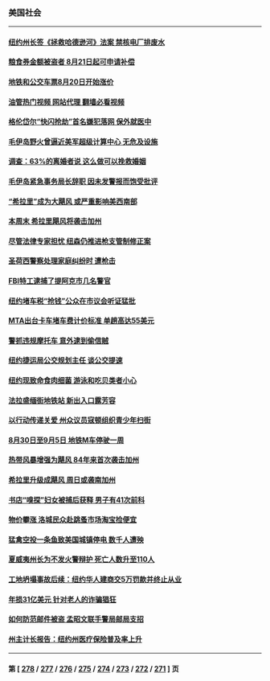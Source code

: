 ### 美国社会
---
#### [纽约州长签《拯救哈德逊河》法案 禁核电厂排废水](../../pages/ncid1078160/n14056903.md?08191245) 
#### [粮食券金额被盗者 8月21日起可申请补偿](../../pages/ncid1078160/n14056893.md?08191245) 
#### [地铁和公交车票8月20日开始涨价](../../pages/ncid1078160/n14056895.md?08191245) 
#### [油管热门视频 网站代理 翻墙必看视频](http://138.2.39.72:81/youtube.html?epic-marker?08191245)
#### [格伦岱尔“快闪抢劫”首名嫌犯落网 保外就医中](../../pages/ncid1078160/n14056839.md?08191245) 
#### [毛伊岛野火曾逼近美军超级计算中心 无危及设施](../../pages/ncid1078160/n14056705.md?08191245) 
#### [调查：63%的离婚者说 这么做可以挽救婚姻](../../pages/ncid1078160/n14056497.md?08191245) 
#### [毛伊岛紧急事务局长辞职 因未发警报而饱受批评](../../pages/ncid1078160/n14056740.md?08191245) 
#### [“希拉里”成为大飓风 或严重影响美西南部](../../pages/ncid1078160/n14056726.md?08191245) 
#### [本周末 希拉里飓风将袭击加州](../../pages/ncid1078160/n14056542.md?08191245) 
#### [尽管法律专家担忧 纽森仍推进枪支管制修正案](../../pages/ncid1078160/n14056503.md?08191245) 
#### [圣荷西警察处理家庭纠纷时 遭枪击](../../pages/ncid1078160/n14056500.md?08191245) 
#### [FBI特工逮捕了提阿克市几名警官](../../pages/ncid1078160/n14056485.md?08191245) 
#### [纽约堵车税“抢钱”公众在市议会听证猛批](../../pages/ncid1078160/n14056366.md?08191245) 
#### [MTA出台卡车堵车费计价标准 单趟高达55美元](../../pages/ncid1078160/n14056397.md?08191245) 
#### [警抓违规摩托车 意外逮到偷信贼](../../pages/ncid1078160/n14056401.md?08191245) 
#### [纽约捷运局公交规划主任 谈公交提速](../../pages/ncid1078160/n14056316.md?08191245) 
#### [纽约现致命食肉细菌 游泳和吃贝类者小心](../../pages/ncid1078160/n14056360.md?08191245) 
#### [法拉盛缅街地铁站 新出入口露芳容](../../pages/ncid1078160/n14056356.md?08191245) 
#### [以行动传递关爱 州众议员寇顿组织青少年扫街](../../pages/ncid1078160/n14056364.md?08191245) 
#### [8月30日至9月5日 地铁M车停驶一周](../../pages/ncid1078160/n14056321.md?08191245) 
#### [热带风暴增强为飓风 84年来首次袭击加州](../../pages/ncid1078160/n14056199.md?08191245) 
#### [希拉里升级成飓风 周日或袭南加州](../../pages/ncid1078160/n14056233.md?08191245) 
#### [书店“嗅探”妇女被捕后获释 男子有41次前科](../../pages/ncid1078160/n14056211.md?08191245) 
#### [物价攀涨 洛城民众赴跳蚤市场淘宝捡便宜](../../pages/ncid1078160/n14056142.md?08191245) 
#### [猛禽空投一条鱼致美国城镇停电 数千人遭殃](../../pages/ncid1078160/n14056081.md?08191245) 
#### [夏威夷州长为不发火警辩护 死亡人数升至110人](../../pages/ncid1078160/n14055984.md?08191245) 
#### [工地坍塌事故后续：纽约华人建商交5万罚款并终止从业](../../pages/ncid1078160/n14055571.md?08191245) 
#### [年损31亿美元 针对老人的诈骗猖狂](../../pages/ncid1078160/n14055627.md?08191245) 
#### [如何防范邮件被盗 孟昭文联手警局邮局支招](../../pages/ncid1078160/n14055609.md?08191245) 
#### [州主计长报告：纽约州医疗保险普及率上升](../../pages/ncid1078160/n14055613.md?08191245) 

---
#### 第 [ [278](./278.md?08191245) / [277](./277.md?08191245) / [276](./276.md?08191245) / [275](./275.md?08191245) / [274](./274.md?08191245) / [273](./273.md?08191245) / [272](./272.md?08191245) / [271](./271.md?08191245) ] 页
